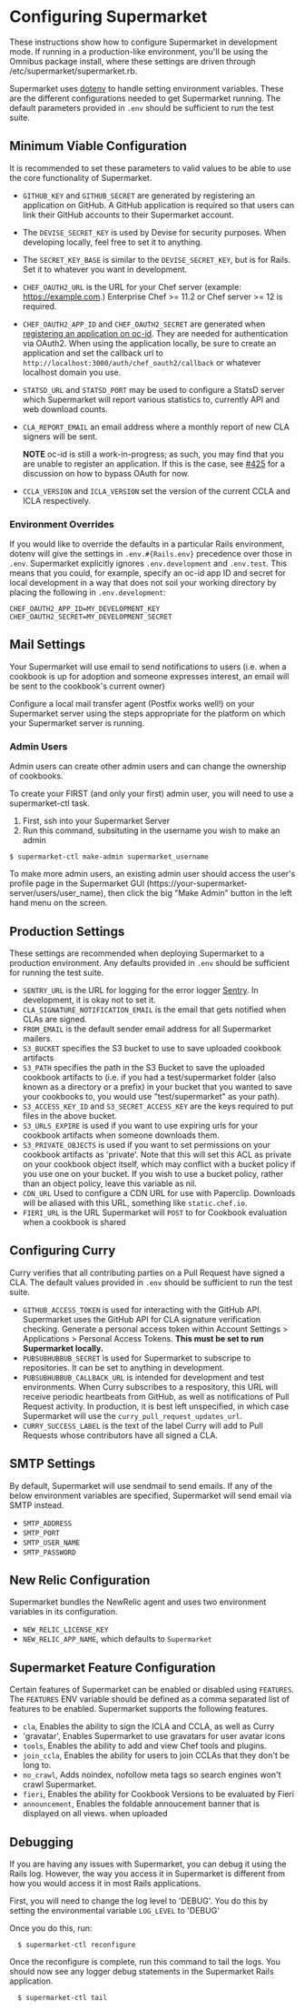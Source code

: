 # Configuring Supermarket

These instructions show how to configure Supermarket in development mode. If
running in a production-like environment, you'll be using the Omnibus
package install, where these settings are driven through
/etc/supermarket/supermarket.rb.

Supermarket uses [dotenv](https://github.com/bkeepers/dotenv) to handle setting
environment variables. These are the different configurations needed to get
Supermarket running. The default parameters provided in `.env` should be
sufficient to run the test suite.

## Minimum Viable Configuration

It is recommended to set these parameters to valid values to be able to use the
core functionality of Supermarket.

* `GITHUB_KEY` and `GITHUB_SECRET` are generated by registering an application
  on GitHub. A GitHub application is required so that users can link their
  GitHub accounts to their Supermarket account.
* The `DEVISE_SECRET_KEY` is used by Devise for security purposes. When
  developing locally, feel free to set it to anything.
* The `SECRET_KEY_BASE` is similar to the `DEVISE_SECRET_KEY`, but is for
  Rails. Set it to whatever you want in development.
* `CHEF_OAUTH2_URL` is the URL for your Chef server (example:
  https://example.com.) Enterprise Chef >= 11.2 or Chef server >= 12 is
  required.
* `CHEF_OAUTH2_APP_ID` and `CHEF_OAUTH2_SECRET` are generated when [registering
  an application on oc-id](https://id.chef.io/id/oauth/applications/). They
  are needed for authentication via OAuth2. When using the application locally,
  be sure to create an application and set the callback url to
  `http://localhost:3000/auth/chef_oauth2/callback` or whatever localhost domain
  you use.
* `STATSD_URL` and `STATSD_PORT` may be used to configure a StatsD server which Supermarket
  will report various statistics to, currently API and web download counts.
* `CLA_REPORT_EMAIL` an email address where a monthly report of new CLA signers will be sent.

  **NOTE** oc-id is still a work-in-progress; as such, you may find that you are unable to register an application. If this is the case, see [#425](https://github.com/chef/supermarket/issues/550) for a discussion on how to bypass OAuth for now.
* `CCLA_VERSION` and `ICLA_VERSION` set the version of the current CCLA and
  ICLA respectively.

### Environment Overrides

If you would like to override the defaults in a particular Rails environment,
dotenv will give the settings in `.env.#{Rails.env}` precedence over those in
`.env`. Supermarket explicitly ignores `.env.development` and `.env.test`. This
means that you could, for example, specify an oc-id app ID and secret for local
development in a way that does not soil your working directory by placing the
following in `.env.development`:

```
CHEF_OAUTH2_APP_ID=MY_DEVELOPMENT_KEY
CHEF_OAUTH2_SECRET=MY_DEVELOPMENT_SECRET
```

## Mail Settings

Your Supermarket will use email to send notifications to users (i.e. when a cookbook is up for adoption and someone expresses interest, an email will be sent to the cookbook's current owner)

Configure a local mail transfer agent (Postfix works well!) on your Supermarket server using the steps appropriate for the platform on which your Supermarket server is running.

### Admin Users
Admin users can create other admin users and can change the ownership of cookbooks.

To create your FIRST (and only your first) admin user, you will need to use
a supermarket-ctl task.

1. First, ssh into your Supermarket Server
2. Run this command, subsituting in the username you wish to make an admin

```
$ supermarket-ctl make-admin supermarket_username
```
To make more admin users, an existing admin user should access the user's profile
page in the Supermarket GUI (https://your-supermarket-server/users/user_name),
then click the big "Make Admin" button in the left hand menu on the screen.

## Production Settings

These settings are recommended when deploying Supermarket to a production
environment. Any defaults provided in `.env` should be sufficient for running
the test suite.

* `SENTRY_URL` is the URL for logging for the error logger
  [Sentry](https://getsentry.com/). In development, it is okay not to set it.
* `CLA_SIGNATURE_NOTIFICATION_EMAIL` is the email that gets notified when CLAs
  are signed.
* `FROM_EMAIL` is the default sender email address for all Supermarket mailers.
* `S3_BUCKET` specifies the S3 bucket to use to save uploaded cookbook artifacts
* `S3_PATH` specifies the path in the S3 Bucket to save the uploaded cookbook artifacts to (i.e. if you had a test/supermarket folder (also known as a directory or a prefix) in your bucket that you wanted to save your cookbooks to, you would use "test/supermarket" as your path).
* `S3_ACCESS_KEY_ID` and `S3_SECRET_ACCESS_KEY` are the keys required to put
  files in the above bucket.
* `S3_URLS_EXPIRE` is used if you want to use expiring urls for your cookbook
  artifacts when someone downloads them.
* `S3_PRIVATE_OBJECTS` is used if you want to set permissions on your cookbook
  artifacts as 'private'.  Note that this will set this ACL as private on your
  cookbook object itself, which may conflict with a bucket policy if you use one
  on your bucket.  If you wish to use a bucket policy, rather than an object policy,
  leave this variable as nil.
* `CDN_URL` Used to configure a CDN URL for use with Paperclip. Downloads
  will be aliased with this URL, something like `static.chef.io`.
* `FIERI_URL` is the URL Supermarket will `POST` to for Cookbook evaluation when
  a cookbook is shared

## Configuring Curry

Curry verifies that all contributing parties on a Pull Request have signed a
CLA. The default values provided in `.env` should be sufficient to run the test
suite.

* `GITHUB_ACCESS_TOKEN` is used for interacting with the GitHub API.
  Supermarket uses the GitHub API for CLA signature verification checking.
  Generate a personal access token within Account Settings > Applications >
  Personal Access Tokens. **This must be set to run Supermarket locally.**
* `PUBSUBHUBBUB_SECRET` is used for Supermarket to subscripe to repositories.
  It can be set to anything in development.
* `PUBSUBHUBBUB_CALLBACK_URL` is intended for development and test
  environments. When Curry subscribes to a respository, this URL will receive
  periodic heartbeats from GitHub, as well as notifications of Pull Request
  activity. In production, it is best left unspecified, in which case
  Supermarket will use the `curry_pull_request_updates_url`.
* `CURRY_SUCCESS_LABEL` is the text of the label Curry will add to Pull
  Requests whose contributors have all signed a CLA.

## SMTP Settings

By default, Supermarket will use sendmail to send emails. If any of the below
environment variables are specified, Supermarket will send email via SMTP
instead.

* `SMTP_ADDRESS`
* `SMTP_PORT`
* `SMTP_USER_NAME`
* `SMTP_PASSWORD`

## New Relic Configuration

Supermarket bundles the NewRelic agent and uses two environment variables in
its configuration.

* `NEW_RELIC_LICENSE_KEY`
* `NEW_RELIC_APP_NAME`, which defaults to `Supermarket`

## Supermarket Feature Configuration

Certain features of Supermarket can be enabled or disabled using `FEATURES`. The
`FEATURES` ENV variable should be defined as a comma separated list of features to
be enabled. Supermarket supports the following features.

* `cla`, Enables the ability to sign the ICLA and CCLA, as well as Curry
* 'gravatar', Enables Supermarket to use gravatars for user avatar icons
* `tools`, Enables the ability to add and view Chef tools and plugins.
* `join_ccla`, Enables the ability for users to join CCLAs that they don't be long to.
* `no_crawl`, Adds noindex, nofollow meta tags so search engines won't crawl Supermarket.
* `fieri`, Enables the ability for Cookbook Versions to be evaluated by Fieri
* `announcement`, Enables the foldable annoucement banner that is displayed on all views.
  when uploaded

## Debugging

If you are having any issues with Supermarket, you can debug it using the Rails log.  However, the way you access it in Supermarket is different from how you would access it in most Rails applications.

First, you will need to change the log level to 'DEBUG'.  You do this by setting the environmental variable `LOG_LEVEL` to 'DEBUG'

Once you do this, run:
```
  $ supermarket-ctl reconfigure
```

Once the reconfigure is complete, run this command to tail the logs.  You should now see any logger debug statements in the Supermarket Rails application.
```
  $ supermarket-ctl tail
```
